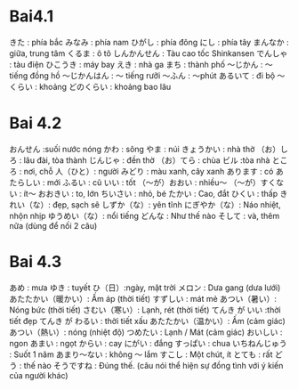 # Bai4.1
きた : phía bắc
みなみ : phía nam
ひがし : phía đông
にし : phía tây
まんなか : giữa, trung tâm
くるま : ô tô
しんかんせん : Tàu cao tốc Shinkansen
でんしゃ : tàu điện
ひこうき : máy bay
えき : nhà ga
まち : thành phố
～じかん : ～ tiếng đồng hồ
～じかんはん : ～ tiếng rưỡi
～ふん : ～phút
あるいて : đi bộ
～くらい : khoảng
どのくらい : khoảng bao lâu

# Bai 4.2
おんせん :suối nước nóng
かわ : sông
やま : núi
きょうかい : nhà thờ
（お）しろ : lâu đài, tòa thành
じんじゃ : đền thờ
（お）てら : chùa
ビル :tòa nhà
ところ : nơi, chỗ
人（ひと）: người
みどり : màu xanh, cây xanh
あります : có
あたらしい : mới
ふるい : cũ
いい : tốt
（～が）おおい : nhiều～
（～が）すくない : ít～
おおきい : to, lớn
ちいさい : nhỏ, bé
たかい : Cao, đắt
ひくい : thấp
きれい（な）: đẹp, sạch sẽ
しずか（な）: yên tĩnh
にぎやか（な）: Náo nhiệt, nhộn nhịp
ゆうめい（な）: nổi tiếng
どんな : Như thế nào
そして : và, thêm nữa (dùng để nối 2 câu)

# Bai 4.3
あめ : mưa
ゆき : tuyết
ひ（日）:ngày, mặt trời
メロン : Dưa gang (dưa lưới)
あたたかい（暖かい）: Ấm áp (thời tiết)
すずしい : mát mẻ
あつい（暑い）: Nóng bức (thời tiết)
さむい（寒い）: Lạnh, rét (thời tiết)
てんき が いい :thời tiết đẹp
てんき が わるい : thời tiết xấu
あたたかい（温かい）: Ấm (cảm giác)
あつい（熱い）: nóng (nhiệt độ)
つめたい : Lạnh / Mát (cảm giác)
おいしい : ngon
あまい : ngọt
からい : cay
にがい : đắng
すっぱい : chua
いちねんじゅう : Suốt 1 năm
あまり〜ない : không ～ lắm
すこし : Một chút, ít
とても : rất
どう : thế nào
そうですね : Đúng thế. (câu nói thể hiện sự đồng tình với ý kiến của người khác)